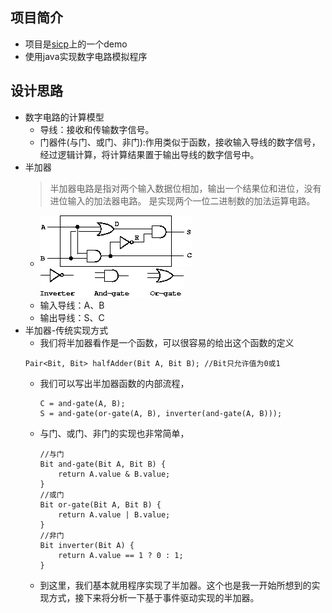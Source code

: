 
## 项目简介
+ 项目是[sicp](https://mitpress.mit.edu/sites/default/files/sicp/full-text/book/book-Z-H-23.html "")上的一个demo
+ 使用java实现数字电路模拟程序
## 设计思路
+ 数字电路的计算模型
  + 导线：接收和传输数字信号。
  + 门器件(与门、或门、非门):作用类似于函数，接收输入导线的数字信号，经过逻辑计算，将计算结果置于输出导线的数字信号中。
+ 半加器
  > 半加器电路是指对两个输入数据位相加，输出一个结果位和进位，没有进位输入的加法器电路。 是实现两个一位二进制数的加法运算电路。
  + ![半加器](images/half-adder.gif)&nbsp;![半加器](images/gate.gif)
  + 输入导线：A、B
  + 输出导线：S、C
+ 半加器-传统实现方式
  + 我们将半加器看作是一个函数，可以很容易的给出这个函数的定义
  ```
  Pair<Bit, Bit> halfAdder(Bit A, Bit B); //Bit只允许值为0或1
  ```
  + 我们可以写出半加器函数的内部流程，
      ```
      C = and-gate(A, B);
      S = and-gate(or-gate(A, B), inverter(and-gate(A, B)));
      ```
  + 与门、或门、非门的实现也非常简单，
      ```
      //与门
      Bit and-gate(Bit A, Bit B) {
          return A.value & B.value;
      }
      //或门
      Bit or-gate(Bit A, Bit B) {
          return A.value | B.value;
      }
      //非门
      Bit inverter(Bit A) {
          return A.value == 1 ? 0 : 1;
      }
      ```
   + 到这里，我们基本就用程序实现了半加器。这个也是我一开始所想到的实现方式，接下来将分析一下基于事件驱动实现的半加器。
